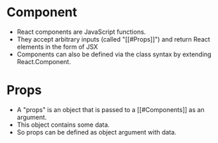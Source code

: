 # Component
* React components are JavaScript functions. 
* They accept arbitrary inputs (called "[[#Props]]") and return React elements in the form of JSX
* Components can also be defined via the class syntax by extending React.Component.

# Props

* A "props" is an object that is passed to a [[#Components]] as an argument.
* This object contains some data.
* So props can be defined as object argument with data.